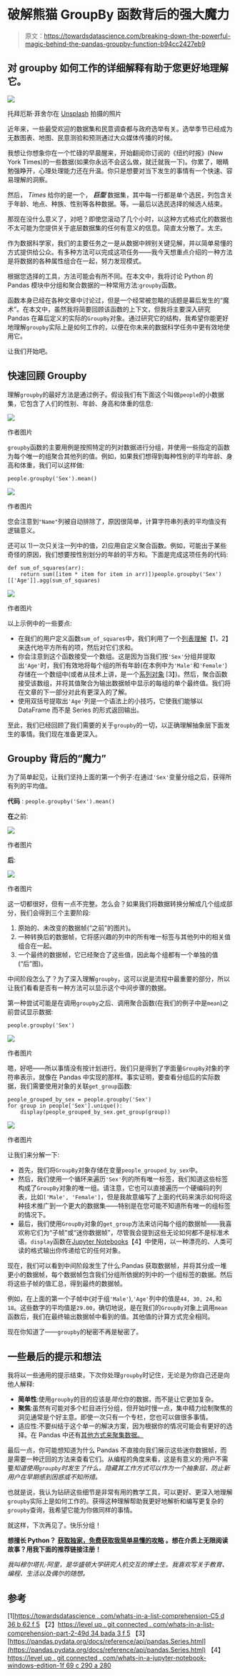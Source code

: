 # 破解熊猫 GroupBy 函数背后的强大魔力

> 原文：<https://towardsdatascience.com/breaking-down-the-powerful-magic-behind-the-pandas-groupby-function-b94cc2427eb9>

## 对 groupby 如何工作的详细解释有助于您更好地理解它。

![](img/03c98370c03841899d8eb72eae64799c.png)

托拜厄斯·菲舍尔在 [Unsplash](https://unsplash.com?utm_source=medium&utm_medium=referral) 拍摄的照片

近年来，一些最受欢迎的数据集和民意调查都与政府选举有关。选举季节已经成为无数图表、地图、民意测验和预测通过大众媒体传播的时候。

我想让你想象你在一个忙碌的早晨醒来，开始翻阅你订阅的《纽约时报》(New York Times)的一些数据(如果你永远不会这么做，就迁就我一下)。你累了，眼睛勉强睁开，心理处理能力还在升温。你只是想要对当下发生的事情有一个快速、容易理解的洞察。

然后， *Times* 给你的是一个， ***巨型*** 数据集，其中每一行都是单个选民，列包含关于年龄、地点、种族、性别等各种数据。等。—最后以选民选择的候选人结束。

那现在没什么意义了，对吧？即使您滚动了几个小时，以这种方式格式化的数据也不太可能为您提供关于底层数据集的任何有意义的信息。简直太分散了。太*生*。

作为数据科学家，我们的主要任务之一是从数据中辨别关键见解，并以简单易懂的方式提供给公众。有多种方法可以完成这项任务——我今天想重点介绍的一种方法是将数据的各种属性组合在一起，努力发现模式。

根据您选择的工具，方法可能会有所不同。在本文中，我将讨论 Python 的 Pandas 模块中分组和聚合数据的一种常用方法:`groupby`函数。

函数本身已经在各种文章中讨论过，但是一个经常被忽略的话题是幕后发生的“魔术”。在本文中，虽然我将简要回顾该函数的上下文，但我将主要深入研究 Pandas 在幕后定义的实际的`GroupBy`对象。通过研究它的结构，我希望你能更好地理解`groupby`实际上是如何工作的，以便在你未来的数据科学任务中更有效地使用它。

让我们开始吧。

## 快速回顾 Groupby

理解`groupby`的最好方法是通过例子。假设我们有下面这个叫做`people`的小数据集，它包含了人们的性别、年龄、身高和体重的信息:

![](img/f19024876777d4030ef28ba00ae7dc80.png)

作者图片

`groupby`函数的主要用例是按照特定的列对数据进行分组，并使用一些指定的函数为每个唯一的组聚合其他列的值。例如，如果我们想得到每种性别的平均年龄、身高和体重，我们可以这样做:

```
people.groupby('Sex').mean()
```

![](img/590368c2ecf20f61e218abad9b5121b5.png)

作者图片

您会注意到`"Name"`列被自动排除了，原因很简单，计算字符串列表的平均值没有逻辑意义。

还可以 1)一次只关注一列中的值，2)应用自定义聚合函数。例如，可能出于某些奇怪的原因，我们想要按性别划分的年龄的平方和。下面是完成这项任务的代码:

```
def sum_of_squares(arr):
    return sum([item * item for item in arr)])people.groupby('Sex')[['Age']].agg(sum_of_squares)
```

![](img/b44271eac41db8a1c37a5c9d65d3b7b4.png)

作者图片

以上示例中的一些要点:

*   在我们的用户定义函数`sum_of_squares`中，我们利用了一个[列表理解](/whats-in-a-list-comprehension-c5d36b62f5)【1，2】来迭代地平方所有的项，然后对它们求和。
*   你会注意到这个函数接受一个数组。这是因为当我们按`'Sex'`分组并提取出`'Age'`时，我们有效地将每个组的所有年龄(在本例中为`'Male'`和`'Female'`)存储在一个数组中(或者从技术上讲，是一个[系列对象](https://pandas.pydata.org/docs/reference/api/pandas.Series.html) [3】)。然后，聚合函数接受该数组，并将其值聚合为输出数据帧中显示的每组的单个最终值。我们将在文章的下一部分对此有更深入的了解。
*   使用双括号提取出`'Age'`列是一个语法上的小技巧，它使我们能够以 DataFrame 而不是 Series 的形式返回输出。

至此，我们已经回顾了我们需要的关于`groupby`的一切，以正确理解抽象层下面发生的事情。我们现在准备更深入。

## Groupby 背后的“魔力”

为了简单起见，让我们坚持上面的第一个例子:在通过`'Sex'`变量分组之后，获得所有列的平均值。

**代码** : `people.groupby('Sex').mean()`

**在**之前:

![](img/f19024876777d4030ef28ba00ae7dc80.png)

作者图片

**后**:

![](img/590368c2ecf20f61e218abad9b5121b5.png)

作者图片

这一切都很好，但有一点不完整。怎么会？如果我们将数据转换分解成几个组成部分，我们会得到三个主要阶段:

1.  原始的、未改变的数据帧(“之前”的图片)。
2.  一种转换后的数据帧，它将感兴趣的列中的所有唯一标签与其他列中的相关值组合在一起。
3.  一个最终的数据帧，它已经聚合了这些值，因此每个组都有一个单独的值(“后”图)。

中间阶段怎么了？为了深入理解`groupby`，这可以说是流程中最重要的部分，所以让我们看看是否有一种方法可以显示这个中间步骤的数据。

第一种尝试可能是在调用`groupby`之后、调用聚合函数(在我们的例子中是`mean`)之前尝试显示数据:

```
people.groupby('Sex')
```

![](img/7fac0b47cd05250ee301e3896d973a57.png)

作者图片

嗯，好吧——所以事情没有按计划进行。我们只是得到了字面量`GroupBy`对象的字符串表示，就像在 Pandas 中实现的那样。事实证明，要查看分组后的实际数据，我们需要使用对象的关联`get_group`函数:

```
people_grouped_by_sex = people.groupby('Sex')
for group in people['Sex'].unique():
    display(people_grouped_by_sex.get_group(group))
```

![](img/abd15061aa237a617d439af296208c63.png)

作者图片

让我们来分解一下:

*   首先，我们将`GroupBy`对象存储在变量`people_grouped_by_sex`中。
*   然后，我们使用一个循环来遍历`'Sex'`列的所有唯一标签，我们知道这些标签构成了`GroupBy`对象的唯一组。请注意，它也可以直接遍历一个硬编码的列表，比如`['Male', 'Female']`，但是我故意编写了上面的代码来演示如何将这种技术推广到一个更大的数据集——特别是在您可能不知道所有唯一的组标签的情况下。
*   最后，我们使用`GroupBy`对象的`get_group`方法来访问每个组的数据帧——我喜欢称它们为“子帧”或“迷你数据帧”，尽管我会提到这些无论如何都不是标准术语。`display`函数在[Jupyter Notebooks](https://levelup.gitconnected.com/whats-in-a-jupyter-notebook-windows-edition-1f69c290a280)【4】中使用，以一种漂亮的、人类可读的格式输出你传递给它的任何对象。

现在，我们可以看到中间阶段发生了什么:Pandas 获取数据帧，并将其分成一堆更小的数据帧，每个数据帧包含我们分组所依据的列中的一个组标签的数据。然后将这些子帧的值汇总，得到最终的数据帧。

例如，在上面的第一个子帧中(对于组`'Male'`),`'Age'`列中的值是`44, 30, 24,`和`18`。这些数字的平均值是`29.00`，确切地说，是在我们的`GroupBy`对象上调用`mean`函数后，我们在最终输出数据帧中看到的值。其他值的计算方式完全相同。

现在你知道了——`groupby`的秘密不再是秘密了。

## 一些最后的提示和想法

我将以一些通用的提示结束，下次你处理`groupby`时记住，无论是为你自己还是向他人解释:

*   **简单性**:使用`groupby`的目的应该是*简化*你的数据，而不是让它更加复杂。
*   **聚焦**:虽然有可能对多个栏目进行分组，但开始时慢一点，集中精力绘制聚焦的洞见通常是个好主意。即使一次只有一个专栏，您也可以做很多事情。
*   适应性:不要纠结于这个单一的解决方案，因为根据你的情况可能会有更好的选择。在 Pandas 中还有[其他方式来聚集数据。](/a-comparison-of-groupby-and-pivot-in-pythons-pandas-module-527909e78d6b)

最后一点，你可能想知道为什么 Pandas 不直接向我们展示这些迷你数据帧，而是需要一种迂回的方法来查看它们。从编程的角度来看，这是有意义的:用户不需要*知道使用`groupby`时发生了什么。隐藏其工作方式可以作为一个抽象层，防止新用户在早期感到困惑或不知所措。*

也就是说，我认为钻研这些细节是非常有用的教学工具，可以更好、更深入地理解`groupby`实际上是如何工作的。获得这种理解帮助我更好地解析和编写更复杂的`groupby`查询，我希望它能为你做同样的事情。

就这样，下次再见了。快乐分组！

**想擅长 Python？** [**获取独家，免费获取我简单易懂的攻略**](https://witty-speaker-6901.ck.page/0977670a91) **。想在介质上无限阅读故事？用我下面的推荐链接注册！**

[](https://murtaza5152-ali.medium.com/?source=entity_driven_subscription-607fa603b7ce---------------------------------------)  

*我叫穆尔塔扎·阿里，是华盛顿大学研究人机交互的博士生。我喜欢写关于教育、编程、生活以及偶尔的随想。*

## 参考

[1][https://towardsdatascience . com/whats-in-a-list-comprehension-C5 d 36 b 62 f 5](/whats-in-a-list-comprehension-c5d36b62f5)
【2】[https://level up . git connected . com/whats-in-a-list-comprehension-part-2-49d 34 bada 3 f 5](https://levelup.gitconnected.com/whats-in-a-list-comprehension-part-2-49d34bada3f5)
【3】[https://pandas.pydata.org/docs/reference/api/pandas.Series.html](https://pandas.pydata.org/docs/reference/api/pandas.Series.html)
【4】[https://level up . git connected . com/whats-in-a-jupyter-notebook-windows-edition-1f 69 c 290 a 280](https://levelup.gitconnected.com/whats-in-a-jupyter-notebook-windows-edition-1f69c290a280)